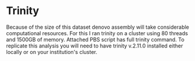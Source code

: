 # Trinity

Because of the size of this dataset denovo assembly will take considerable computational resources. For this I ran trinity on a cluster using 80 threads and 1500GB of memory. Attached PBS script has full trinity command. To replicate this analysis you will need to have trinity v.2.11.0 installed either locally or on your institution's cluster.